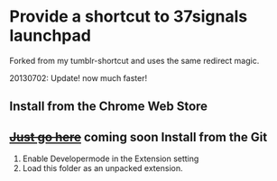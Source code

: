 Provide a shortcut to 37signals launchpad
======================================

Forked from my tumblr-shortcut and uses the same redirect magic.

20130702: Update! now much faster!

Install from the Chrome Web Store
---------------------------------

~~[Just go here]()~~ **coming soon**
Install from the Git
--------------------

  1. Enable Developermode in the Extension setting
  2. Load this folder as an unpacked extension.
